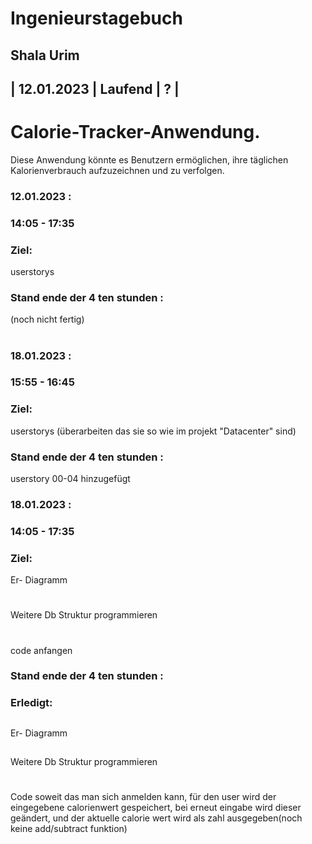# Ingenieurstagebuch
## Shala Urim
## | 12.01.2023 | Laufend | ? | 

# Calorie-Tracker-Anwendung.
Diese Anwendung könnte es Benutzern ermöglichen, ihre täglichen Kalorienverbrauch aufzuzeichnen und zu verfolgen. 
### 12.01.2023 :

### 14:05 - 17:35

### Ziel:

userstorys


### Stand ende der 4 ten stunden :

(noch nicht fertig)

#

### 18.01.2023 :

### 15:55 - 16:45

### Ziel:

userstorys (überarbeiten das sie so wie im projekt "Datacenter" sind)


### Stand ende der 4 ten stunden :

userstory 00-04 hinzugefügt

### 18.01.2023 :

### 14:05 - 17:35

### Ziel:

Er- Diagramm
#

Weitere Db Struktur programmieren

#

code anfangen
### Stand ende der 4 ten stunden :
### Erledigt:
##
Er- Diagramm 
##
Weitere Db Struktur programmieren
#
Code soweit das man sich anmelden kann, für den user wird der eingegebene calorienwert gespeichert, bei erneut eingabe wird dieser geändert, und der aktuelle calorie wert wird als zahl ausgegeben(noch keine add/subtract funktion)

